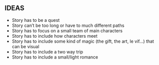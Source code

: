 ## IDEAS

* Story has to be a quest
* Story can’t be too long or have to much different paths
* Story has to focus on a small team of main characters
* Story has to include how characters meet
* Story has to include some kind of magic (the gift, the art, le vif...) that can be visual
* Story has to include a two way trip
* Story has to include a small/light romance